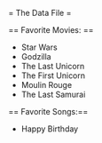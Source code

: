 = The Data File =


== Favorite Movies: ==
* Star Wars
* Godzilla
* The Last Unicorn
* The First Unicorn
* Moulin Rouge
* The Last Samurai


== Favorite Songs:==
* Happy Birthday
